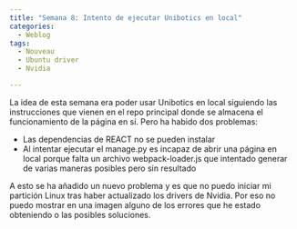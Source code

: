```yaml
---
title: "Semana 8: Intento de ejecutar Unibotics en local"
categories:
  - Weblog
tags:
  - Nouveau
  - Ubuntu driver
  - Nvidia

---
```


La idea de esta semana era poder usar Unibotics en local siguiendo las instrucciones que vienen en el repo principal donde se almacena el funcionamiento de la página en sí. 
Pero ha habido dos problemas: 
 - Las dependencias de REACT no se pueden instalar
 - Al intentar ejecutar el manage.py es incapaz de abrir una página en local porque falta un archivo webpack-loader.js que intentado generar de varias maneras posibles pero sin resultado

A esto se ha añadido un nuevo problema y es que no puedo iniciar mi partición Linux tras haber actualizado los drivers de Nvidia. Por eso no puedo mostrar en una imagen alguno de los errores que he estado obteniendo o las posibles soluciones.



